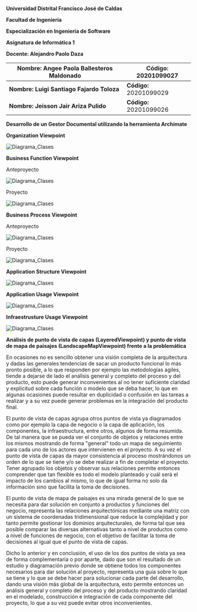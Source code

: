 **Universidad Distrital Francisco José de Caldas**

**Facultad de Ingeniería**

**Especialización en Ingeniería de Software**

**Asignatura de Informática 1**

**Docente: Alejandro Paolo Daza**

| **Nombre: Angee Paola Ballesteros Maldonado** | **Código: 20201099027** |
| --- | --- |
| **Nombre: Luigi Santiago Fajardo Toloza** | **Código:** 20201099029 |
| **Nombre: Jeisson Jair Ariza Pulido** | **Código:** 20201099026 |

**Desarrollo de un Gestor Documental utilizando la herramienta Archimate**


**Organization Viewpoint**

 ![Diagrama_Clases](https://raw.githubusercontent.com/lsfajardot/gestorDocumentalArchimate/master/GestorDocumental_Organization.png)
 
 **Business Function Viewpoint**
 
 Anteproyecto
  
  ![Diagrama_Clases](https://raw.githubusercontent.com/lsfajardot/gestorDocumentalArchimate/master/Anteproyecto_BusinessFunction.png)
 
 Proyecto
 
  ![Diagrama_Clases](https://raw.githubusercontent.com/lsfajardot/gestorDocumentalArchimate/master/Proyecto_BusinessFunction.png)

 **Business Process Viewpoint**
 
 Anteproyecto
 
  ![Diagrama_Clases](https://raw.githubusercontent.com/lsfajardot/gestorDocumentalArchimate/master/Anteproyecto_BusinessProcess.png)
 
 Proyecto
 
  ![Diagrama_Clases](https://raw.githubusercontent.com/lsfajardot/gestorDocumentalArchimate/master/Proyecto_BusinessProcess.png)

**Application Structure Viewpoint**

  ![Diagrama_Clases](https://raw.githubusercontent.com/lsfajardot/gestorDocumentalArchimate/master/ApplicationStructureViewpoint.png)

**Application Usage Viewpoint**

  ![Diagrama_Clases](https://raw.githubusercontent.com/lsfajardot/gestorDocumentalArchimate/master/ApplicationUsageViewpointv2.png)

 **Infraestrusture Usage Viewpoint**

  ![Diagrama_Clases](https://raw.githubusercontent.com/lsfajardot/gestorDocumentalArchimate/master/Infrastructure_UsageViewpoint.png)
  
  
  
 **Análisis de punto de vista de capas (LayeredViewpoint) y punto de vista de mapa de paisajes (LandscapeMapViewpoint) frente a la problemática**
 
 En ocasiones no es sencillo obtener una visión completa de la arquitectura y dadas las generales tendencias de sacar un producto funcional lo más pronto posible, a lo que responden por ejemplo las metodologías agiles, tiende a dejarse de lado el análisis general y completo del proceso y del producto, esto puede generar inconvenientes al no tener suficiente claridad y explicitud sobre cada función o modelo que se deba hacer, lo que en algunas ocasiones puede resultar en duplicidad o confusión en las tareas a realizar y a su vez puede generar problemas  en la integración del producto final.
 
 El punto de vista de capas agrupa otros puntos de vista ya diagramados como por ejemplo la capa de negocio o la capa de aplicación, los componentes, la infraestructura, entre otros, algunos de forma resumida. De tal manera que se pueda ver el conjunto de objetos y relaciones entre los mismos mostrando de forma "general" todo un mapa de seguimiento para cada uno de los actores que intervienen en el proyecto. A su vez el punto de vista de capas da mayor consistencia al proceso mostrándonos un orden de lo que se tiene y/o se debe realizar a fin de completar el proyecto. Tener agrupado los objetos y observar sus relaciones permite entonces comprender que tan flexible es todo el modelo planteado y cuál será el impacto de los cambios al mismo, lo que de igual forma no solo da información sino que facilita la toma de decisiones.
 
 El punto de vista de mapa de paisajes es una mirada general de lo que se necesita para dar solución en conjunto a productos y funciones del negocio, representa las relaciones arquitectónicas mediante una matriz con un sistema de coordenadas tridimensional que reduce la complejidad y por tanto permite gestionar los dominios arquitecturales, de forma tal que sea posible comparar las diversas alternativas tanto a nivel de productos como a nivel de funciones de negocio, con el objetivo de facilitar la toma de decisiones al igual que el punto de vista de capas.
 
 Dicho lo anterior y en conclusión, el uso de los dos puntos de vista ya sea de forma complementaria o por aparte, dado que son el resultado de un estudio y diagramación previo donde se obtiene todos los componentes necesarios para dar solución al proyecto, representa una guía sobre lo que se tiene y lo que se debe hacer para solucionar cada parte del desarrollo, dando una visión más global de la arquitectura, esto permite entonces un análisis general y completo del proceso y del producto mostrando claridad en el modelado, construcción e integración de cada componente del proyecto, lo que a su vez puede evitar otros inconvenientes.

